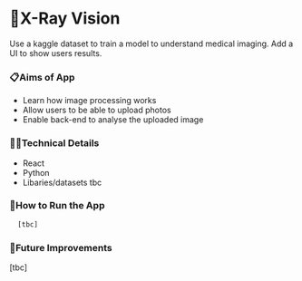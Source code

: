 # 🩻X-Ray Vision

Use a kaggle dataset to train a model to understand medical imaging. Add a UI to show users results.  

### 📋Aims of App

- Learn how image processing works 
- Allow users to be able to upload photos 
- Enable back-end to analyse the uploaded image
  
### 👩‍💻Technical Details

- React
- Python
- Libaries/datasets tbc

### 🔧How to Run the App

```bash
  [tbc]
```

### 💭Future Improvements
[tbc]

